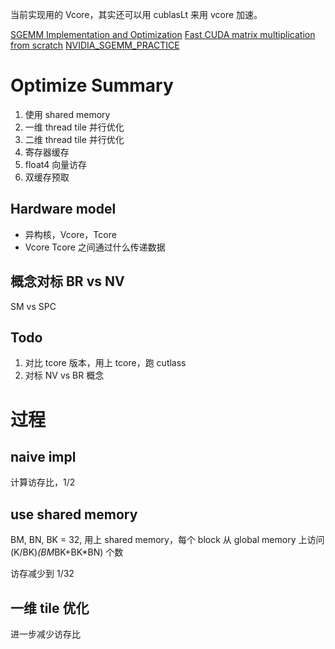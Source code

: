 当前实现用的 Vcore，其实还可以用 cublasLt 来用 vcore 加速。

[SGEMM Implementation and Optimization](https://github.com/Huanghongru/SGEMM-Implementation-and-Optimization)
[Fast CUDA matrix multiplication from scratch](https://github.com/siboehm/SGEMM_CUDA)
[NVIDIA_SGEMM_PRACTICE](https://github.com/wangzyon/NVIDIA_SGEMM_PRACTICE)


# Optimize Summary


1. 使用 shared memory
2. 一维 thread tile 并行优化
3. 二维 thread tile 并行优化
4. 寄存器缓存
5. float4 向量访存
6. 双缓存预取


## Hardware model

- 异构核，Vcore，Tcore
- Vcore Tcore 之间通过什么传递数据

## 概念对标 BR vs NV

SM vs SPC 



## Todo

1. 对比 tcore 版本，用上 tcore，跑 cutlass
2. 对标 NV vs BR 概念

# 过程

## naive impl

计算访存比，1/2

## use shared memory

BM, BN, BK = 32, 用上 shared memory，每个 block 从 global memory 上访问 (K/BK)*(BM*BK+BK*BN) 个数

访存减少到 1/32

## 一维 tile 优化

进一步减少访存比

